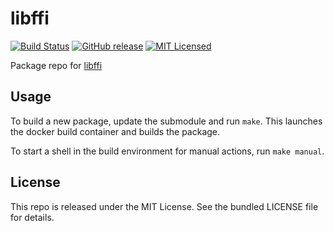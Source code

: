 libffi
==========

[![Build Status](https://img.shields.io/travis/com/amylum/libffi.svg)](https://travis-ci.com/amylum/libffi)
[![GitHub release](https://img.shields.io/github/release/amylum/libffi.svg)](https://github.com/amylum/libffi/releases)
[![MIT Licensed](https://img.shields.io/badge/license-MIT-green.svg)](https://tldrlegal.com/license/mit-license)

Package repo for [libffi](http://sourceware.org/libffi/)

## Usage

To build a new package, update the submodule and run `make`. This launches the docker build container and builds the package.

To start a shell in the build environment for manual actions, run `make manual`.

## License

This repo is released under the MIT License. See the bundled LICENSE file for details.

